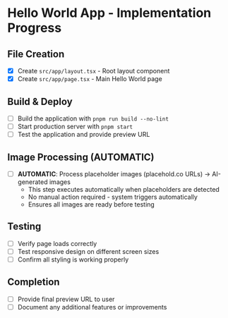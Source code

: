 # Hello World App - Implementation Progress

## File Creation
- [x] Create `src/app/layout.tsx` - Root layout component
- [x] Create `src/app/page.tsx` - Main Hello World page

## Build & Deploy
- [ ] Build the application with `pnpm run build --no-lint`
- [ ] Start production server with `pnpm start`
- [ ] Test the application and provide preview URL

## Image Processing (AUTOMATIC)
- [ ] **AUTOMATIC**: Process placeholder images (placehold.co URLs) → AI-generated images
  - This step executes automatically when placeholders are detected
  - No manual action required - system triggers automatically
  - Ensures all images are ready before testing

## Testing
- [ ] Verify page loads correctly
- [ ] Test responsive design on different screen sizes
- [ ] Confirm all styling is working properly

## Completion
- [ ] Provide final preview URL to user
- [ ] Document any additional features or improvements